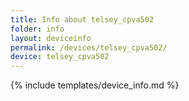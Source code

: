 ```yaml
---
title: Info about telsey_cpva502
folder: info
layout: deviceinfo
permalink: /devices/telsey_cpva502/
device: telsey_cpva502
---
```

{% include templates/device_info.md %}
